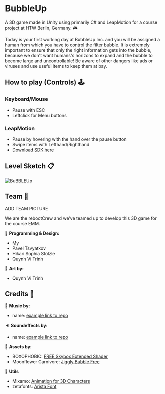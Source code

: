 # BubbleUp
A 3D game made in Unity using primarily C# and LeapMotion for a course project at HTW Berlin, Germany. :video_game:

Today is your first working day at BubbleUp Inc. and you will be assigned a human from which you have to control the filter bubble.
It is extremely important to ensure that only the right information gets into the bubble, 
because we don't want humans's horizons to expand and the bubble to become large and uncontrollable!
Be aware of other dangers like ads or viruses and use useful items to keep them at bay.

## How to play (Controls) :joystick: 
### Keyboard/Mouse
* Pause with ESC
* Leftclick for Menu buttons

### LeapMotion
* Pause by hovering with the hand over the pause button
* Swipe items with Lefthand/Righthand
* [Download SDK here](https://developer.leapmotion.com/tracking-software-download) 

## Level Sketch :clipboard:
![BuBBLEUp](https://user-images.githubusercontent.com/57158200/177203027-34447c1e-0ab8-430f-9732-7da4630bbbeb.png)

## Team :busts_in_silhouette:

ADD TEAM PICTURE

We are the rebootCrew and we’ve teamed up to develop this 3D game for the course EMM.


:page_facing_up: **Programming & Design:** 
* My
* Pavel Tsvyatkov
* Hikari Sophia Stölzle 
* Quynh Vi Trinh

:art: **Art by:** 
* Quynh Vi Trinh

## Credits :bow:
:musical_note: **Music by:**
* name: [example link to repo](https://github.com/shirokonto/bubbleUp)

:speaker: **Soundeffects by:**
* name: [example link to repo](https://github.com/shirokonto/bubbleUp) 

:space_invader: **Assets by:**
* BOXOPHOBIC: [FREE Skybox Extended Shader](https://assetstore.unity.com/packages/vfx/shaders/free-skybox-extended-shader-107400)
* Moonflower Carnivore: [Jiggly Bubble Free](https://assetstore.unity.com/packages/vfx/particles/environment/jiggly-bubble-free-61236)

:wrench: **Utils**
* Mixamo: [Animation for 3D Characters](https://www.mixamo.com/#/)
* zetafonts: [Arista Font](https://www.1001freefonts.com/-z--arista.font)
